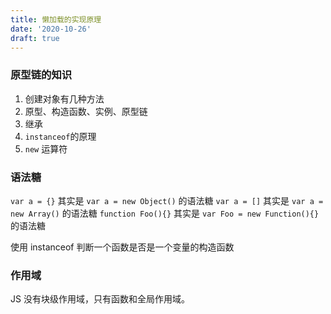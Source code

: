 ```yaml
---
title: 懒加载的实现原理
date: '2020-10-26'
draft: true
---
```


### 原型链的知识

1. 创建对象有几种方法
2. 原型、构造函数、实例、原型链
3. 继承
4. `instanceof`的原理
5. `new` 运算符

### 语法糖

`var a = {}` 其实是 `var a = new Object()` 的语法糖
`var a = []` 其实是 `var a = new Array()` 的语法糖
`function Foo(){}` 其实是 `var Foo = new Function(){}` 的语法糖

使用 instanceof 判断一个函数是否是一个变量的构造函数

### 作用域

JS 没有块级作用域，只有函数和全局作用域。
